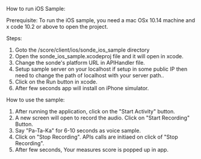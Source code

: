 How to run iOS Sample:

  Prerequisite: 
  To run the iOS sample, you need a mac OSx 10.14 machine and x code 10.2 or above to open the project.
 
 
 Steps:
 1. Goto the /score/⁨client⁩/⁨ios/⁨sonde_ios_sample⁩ directory
 2. Open the sonde_ios_sample.xcodeproj file and it will open in xcode.
 3. Change the sonde's platform URL in APIHandler file.
 4. Setup sample server on your localhost if setup in some public IP then need to change the path of localhost with your server path..
 3. Click on the Run button in xcode.
 4. After few seconds app will install on iPhone simulator.
 
 How to use the sample:
 1. After running the application, click on the "Start Activity" button.
 2. A new screen will open to record the audio. Click on "Start Recording" Button.
 3. Say "Pa-Ta-Ka" for 6-10 seconds as voice sample.
 4. Click on "Stop Recording". APIs calls are initiaed on click of "Stop Recording".
 5. After few seconds, Your measures score is popped up in app.
  
    
